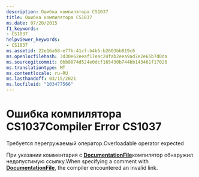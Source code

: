 ```yaml
---
description: Ошибка компилятора CS1037
title: Ошибка компилятора CS1037
ms.date: 07/20/2015
f1_keywords:
- CS1037
helpviewer_keywords:
- CS1037
ms.assetid: 22e16a58-e77b-41cf-b4b5-b2603bb819c6
ms.openlocfilehash: 3d30e62eeaf17eac24fab2eea9ad7e2e65b7d0da
ms.sourcegitcommit: 0bb8074d524e0dcf165430b744bb143461f17026
ms.translationtype: MT
ms.contentlocale: ru-RU
ms.lasthandoff: 03/15/2021
ms.locfileid: "103477566"
---
```

# <a name="compiler-error-cs1037"></a><span data-ttu-id="28e3c-103">Ошибка компилятора CS1037</span><span class="sxs-lookup"><span data-stu-id="28e3c-103">Compiler Error CS1037</span></span>

<span data-ttu-id="28e3c-104">Требуется перегружаемый оператор.</span><span class="sxs-lookup"><span data-stu-id="28e3c-104">Overloadable operator expected</span></span>  
  
 <span data-ttu-id="28e3c-105">При указании комментария с [**DocumentationFile**](../language-reference/compiler-options/output.md#documentationfile)компилятор обнаружил недопустимую ссылку.</span><span class="sxs-lookup"><span data-stu-id="28e3c-105">When specifying a comment with [**DocumentationFile**](../language-reference/compiler-options/output.md#documentationfile), the compiler encountered an invalid link.</span></span>
